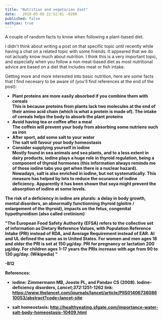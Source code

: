 ```yaml
---
title: "Nutrition and vegetarian diet"
date:   2018-05-09 22:52:01 -0200
published: false
mathjax: true
---
```


A couple of random facts to know when following a plant-based diet.

I didn't think about writing a post on that specific topic until recently while having a chat on a related topic with some friends.
It appeared that we do not actually know much about nutrition.
I think this is a very important topic, and especially when you follow a non meat-based diet as most nutritional advice are based on a diet that includes meat or fish intake.

Getting more and more interested into basic nutrition, here are some facts that I find necesary to be aware of (you'll find references at the end of the post): 

- <strong> Plant proteins are more easily absorbed if you combine them with cereals <strong> <br>
This is because proteins from plants lack two molecules at the end of their amino acid chain (which is what a protein is made of). The intake of cereals helps the body to absorb the plant proteins 
- Avoid having tea or coffee after a meal <br>
The coffein will prevent your body from absorbing some nutriens such as iron
- After sport, add some salt to your water <br>
The salt will favour your body homeostasis
- Consider supplying yourself in iodine <br>
Mostly found in sea animals and sea plants, and to a less extent in dairy products, iodine plays a huge role in thyroid regulation, being a component of thyroid hormones (this information always reminds me of those iodine tabs you get when there is a nuclear hazard). Nowadays, salt is also enriched in iodine, but not systematically. This measure has helped by lots to reduce the ocurance of iodine deficiency.
Apparently it has been shown that soya might prevent the absorption of iodine at some levels. 

The risk of a deficiency in iodine are plurals: a delay in body growth, mental disorders, an abnormally functionning thyroid (gloitre / enlargement of the thyroid), impacts on the fetus, congenital hypothyroidism (also called cretinism)

"The European Food Safety Authority (EFSA) refers to the collective set of information as Dietary Reference Values, with Population Reference Intake (PRI) instead of RDA, and Average Requirement instead of EAR. AI and UL defined the same as in United States. For women and men ages 18 and older the PRI is set at 150 μg/day. PRI for pregnancy or lactation 200 μg/day. For children ages 1–17 years the PRIs increase with age from 90 to 130 μg/day. (Wikipedia) "

-B12



References:
- iodine: Zimmermann MB, Jooste PL, and Pandav CS (2008). Iodine-deficiency disorders, *Lancet;372*:1251-1262
link: https://www.thelancet.com/journals/lancet/article/PIIS0140673608610053/abstract?code=lancet-site

- salt homeostasis: http://healthyeating.sfgate.com/importance-water-salt-body-homeostasis-10409.html
